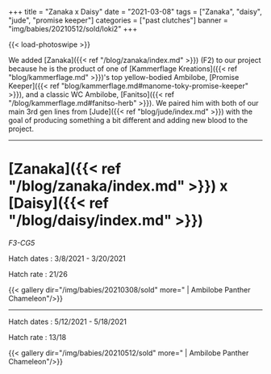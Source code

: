 +++
title = "Zanaka x Daisy"
date = "2021-03-08"
tags = ["Zanaka", "daisy", "jude", "promise keeper"]
categories = ["past clutches"]
banner = "img/babies/20210512/sold/loki2"
+++

{{< load-photoswipe >}}

We added [Zanaka]({{< ref "/blog/zanaka/index.md" >}}) (F2) to our project because he is the product of one of [Kammerflage Kreations]({{< ref "blog/kammerflage.md" >}})'s top yellow-bodied Ambilobe, [Promise Keeper]({{< ref "blog/kammerflage.md#manome-toky-promise-keeper" >}}), and a classic WC Ambilobe, [Fanitso]({{< ref "/blog/kammerflage.md#fanitso-herb" >}}). We paired him with both of our main 3rd gen lines from [Jude]({{< ref "blog/jude/index.md" >}}) with the goal of producing something a bit different and adding new blood to the project.

---

# [Zanaka]({{< ref "/blog/zanaka/index.md" >}}) x [Daisy]({{< ref "/blog/daisy/index.md" >}})
*F3-CG5*

Hatch dates
: 3/8/2021 - 3/20/2021

Hatch rate
: 21/26

{{< gallery dir="/img/babies/20210308/sold" more=" | Ambilobe Panther Chameleon"/>}}

---

Hatch dates
: 5/12/2021 - 5/18/2021

Hatch rate
: 13/18

{{< gallery dir="/img/babies/20210512/sold" more=" | Ambilobe Panther Chameleon"/>}}